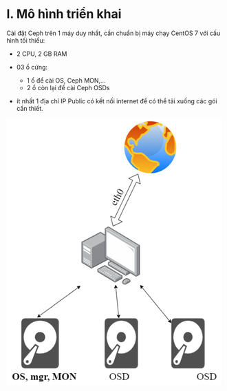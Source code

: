 # <a name="I" >I. Mô hình triển khai</a>
Cài đặt Ceph trên 1 máy duy nhất, cần chuẩn bị máy chạy CentOS 7 với cấu hình tối thiểu:
  - 2 CPU, 2 GB RAM
  - 03 ổ cứng: 
       - 1 ổ để cài OS, Ceph MON,...
       - 2 ổ còn lại để cài Ceph OSDs

  - ít nhất 1 địa chỉ IP Public có kết nối internet để có thể tải xuống các gói cần thiết.

<img src="https://github.com/Phuc-gif051/ThucTap2022/blob/main/L%C3%BD%20Thuy%E1%BA%BFt%20c%C6%A1%20b%E1%BA%A3n/CEPH/Docs/Images/ceph.drawio.png" width="500">
